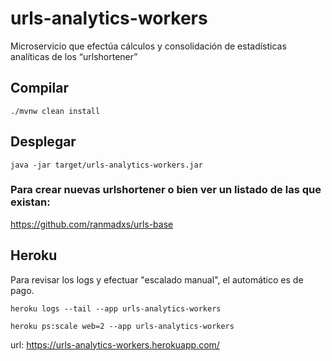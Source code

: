 # urls-analytics-workers
Microservicio que efectúa cálculos y consolidación de estadísticas analíticas de los “urlshortener”

## Compilar

```
./mvnw clean install
```
## Desplegar

```
java -jar target/urls-analytics-workers.jar
```

### Para crear nuevas urlshortener o bien ver un listado de las que existan:
https://github.com/ranmadxs/urls-base

## Heroku

Para revisar los logs y efectuar "escalado manual", el automático es de pago.
```
heroku logs --tail --app urls-analytics-workers

heroku ps:scale web=2 --app urls-analytics-workers
```
url: https://urls-analytics-workers.herokuapp.com/
